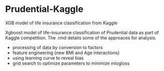 # Prudential-Kaggle
XGB model of life insurance classification from Kaggle

Xgboost model of life-insurance classification of Prudential data as part of Kaggle competition. 
The .rmd details some of the approaces for analysis. 
* processing of data by conversion to factors
* feature engineering (new BMI and Age interactions) 
* using learning curve to reveal bias 
* grid search to optimize parameters to minimize mlogloss
